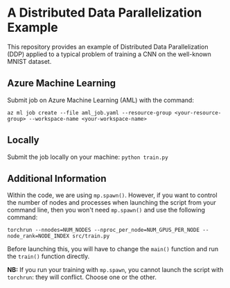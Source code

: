 # A Distributed Data Parallelization Example
This repository provides an example of Distributed Data Parallelization (DDP) applied to a typical problem of training a CNN on the well-known MNIST dataset. 

## Azure Machine Learning
Submit job on Azure Machine Learning (AML) with the command:

`az ml job create --file aml_job.yaml --resource-group <your-resource-group> --workspace-name <your-workspace-name>`

## Locally
Submit the job locally on your machine:
`python train.py`


## Additional Information
Within the code, we are using `mp.spawn()`. However, if you want to control the number of nodes and processes when launching the script from your command line, then you won't need `mp.spawn()` and use the following command:

`torchrun --nnodes=NUM_NODES --nproc_per_node=NUM_GPUS_PER_NODE --node_rank=NODE_INDEX src/train.py`

Before launching this, you will have to change the `main()` function and run the `train()` function directly.

__NB:__ If you run your training with `mp.spawn`, you cannot launch the script with `torchrun`: they will conflict. Choose one or the other.